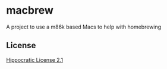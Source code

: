 # macbrew
A project to use a m86k based Macs to help with homebrewing

## License

[Hippocratic License 2.1](https://firstdonoharm.dev)
